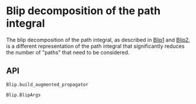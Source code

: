 # Blip decomposition of the path integral
The blip decomposition of the path integral, as described in [Blip1](https://aip.scitation.org/doi/10.1063/1.4896736) and [Blip2](https://dx.doi.org/10.1063/1.4979197), is a different representation of the path integral that significantly reduces the number of "paths" that need to be considered.

## API
```@docs
Blip.build_augmented_propagator
```

```@docs
Blip.BlipArgs
```